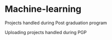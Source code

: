 # Machine-learning
Projects handled during Post graduation program

Uploading projects handled during PGP
